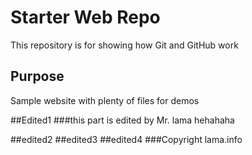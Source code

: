 # Starter Web Repo

This repository is for showing how Git and GitHub work

## Purpose

Sample website with plenty of files for demos

##Edited1
###this part is edited by Mr. lama hehahaha

##edited2
##edited3
##edited4
###Copyright
lama.info
